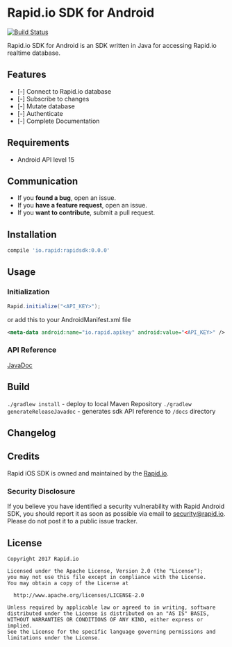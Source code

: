 # Rapid.io SDK for Android
[![Build Status](https://travis-ci.org/Rapid-SDK/android.svg?branch=master)](https://travis-ci.org/Rapid-SDK/android)

Rapid.io SDK for Android is an SDK written in Java for accessing Rapid.io realtime database.

## Features

- [-] Connect to Rapid.io database
- [-] Subscribe to changes
- [-] Mutate database
- [-] Authenticate
- [-] Complete Documentation

## Requirements

- Android API level 15

## Communication

- If you **found a bug**, open an issue.
- If you **have a feature request**, open an issue.
- If you **want to contribute**, submit a pull request.

## Installation

```groovy
compile 'io.rapid:rapidsdk:0.0.0'
```

## Usage

### Initialization
```java
Rapid.initialize("<API_KEY>");
```
or add this to your AndroidManifest.xml file
```xml
<meta-data android:name="io.rapid.apikey" android:value="<API_KEY>" />
```

### API Reference
[JavaDoc](https://rapid-sdk.github.io/android/)

## Build
`./gradlew install` - deploy to local Maven Repository
`./gradlew generateReleaseJavadoc` - generates sdk API reference to `/docs` directory

## Changelog

## Credits

Rapid iOS SDK is owned and maintained by the [Rapid.io](http://www.rapid.io).

### Security Disclosure

If you believe you have identified a security vulnerability with Rapid Android SDK, you should report it as soon as possible via email to security@rapid.io. Please do not post it to a public issue tracker.

## License
    Copyright 2017 Rapid.io
    
    Licensed under the Apache License, Version 2.0 (the "License");
    you may not use this file except in compliance with the License.
    You may obtain a copy of the License at
    
      http://www.apache.org/licenses/LICENSE-2.0
    
    Unless required by applicable law or agreed to in writing, software
    distributed under the License is distributed on an "AS IS" BASIS,
    WITHOUT WARRANTIES OR CONDITIONS OF ANY KIND, either express or implied.
    See the License for the specific language governing permissions and
    limitations under the License.

